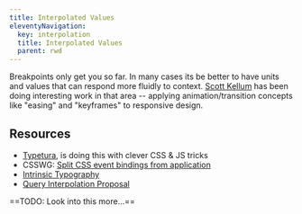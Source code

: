 ```yaml
---
title: Interpolated Values
eleventyNavigation:
  key: interpolation
  title: Interpolated Values
  parent: rwd
---
```


Breakpoints only get you so far.
In many cases its be better to have units
and values that can respond more fluidly to context.
[Scott Kellum](https://twitter.com/ScottKellum)
has been doing interesting work in that area --
applying animation/transition concepts
like "easing" and "keyframes"
to responsive design.

## Resources

- [Typetura](https://typetura.com/),
  is doing this with clever CSS & JS tricks
- CSSWG: [Split CSS event bindings from application](https://github.com/w3c/csswg-drafts/issues/4343)
- [Intrinsic Typography](https://docs.google.com/document/d/1ls7TyGRh7YwkzAb2xOGmSK69d-BThHi0fJ44YdjO2zw/edit#heading=h.jne3slr8ak1x)
- [Query Interpolation Proposal](https://gist.github.com/scottkellum/0c29c4722394c72d311c5045a30398e5)

==TODO: Look into this more...==
